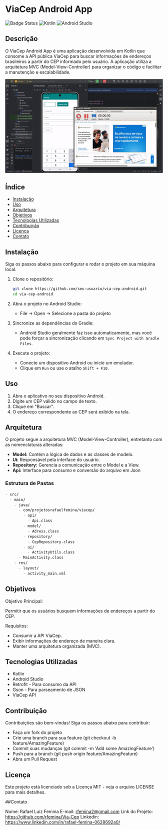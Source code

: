 # ViaCep Android App

![Badge Status](https://img.shields.io/badge/status-active-brightgreen)
![Kotlin](https://img.shields.io/badge/kotlin-%230095D5.svg?logo=kotlin&logoColor=white)
![Android Studio](https://img.shields.io/badge/Android%20Studio-3DDC84?logo=android-studio&logoColor=white)

## Descrição

O ViaCep Android App é uma aplicação desenvolvida em Kotlin que consome a API pública ViaCep para buscar informações de endereços brasileiros a partir do CEP informado pelo usuário. A aplicação utiliza a arquitetura MVC (Model-View-Controller) para organizar o código e facilitar a manutenção e escalabilidade.

![GIF do projeto](https://github.com/rfemina/Via-Cep/blob/master/viaCep-gif.gif)

## Índice

- [Instalação](#instalação)
- [Uso](#uso)
- [Arquitetura](#arquitetura)
- [Objetivos](#objetivos)
- [Tecnologias Utilizadas](#tecnologias-utilizadas)
- [Contribuição](#contribuição)
- [Licença](#licença)
- [Contato](#contato)

## Instalação

Siga os passos abaixo para configurar e rodar o projeto em sua máquina local.

1. Clone o repositório:
    ```sh
    git clone https://github.com/seu-usuario/via-cep-android.git
    cd via-cep-android
    ```

2. Abra o projeto no Android Studio:
    - File -> Open -> Selecione a pasta do projeto

3. Sincronize as dependências do Gradle:
    - Android Studio geralmente faz isso automaticamente, mas você pode forçar a sincronização clicando em `Sync Project with Gradle Files`.

4. Execute o projeto:
    - Conecte um dispositivo Android ou inicie um emulador.
    - Clique em `Run` ou use o atalho `Shift + F10`.

## Uso

1. Abra o aplicativo no seu dispositivo Android.
2. Digite um CEP válido no campo de texto.
3. Clique em "Buscar".
4. O endereço correspondente ao CEP será exibido na tela.

## Arquitetura

O projeto segue a arquitetura MVC (Model-View-Controller), entretanto com as nomenclaturas alteradas:

- **Model:** Contém a lógica de dados e as classes de modelo.
- **Ui:** Responsável pela interface do usuário.
- **Repository:** Gerencia a comunicação entre o Model e a View.
- **Api:** Interface para consumo e conversão do arquivo em Json 

### Estrutura de Pastas

```markdown
- src/
  - main/
    - java/
      - com/projetosrafaelfemina/viacep/
        - api/
          - Api.class
        - model/
          - Adress.class
        - repository/
          - CepRepository.class
        - ui/
          - ActivityUtils.class
      - MainActivity.class
    - res/
      - layout/
        - activity_main.xml
```
## Objetivos

Objetivo Principal:

Permitir que os usuários busquem informações de endereços a partir do CEP.

Requisitos:

  - Consumir a API ViaCep.
  - Exibir informações de endereço de maneira clara.
  - Manter uma arquitetura organizada (MVC).

## Tecnologias Utilizadas
  - Kotlin
  - Android Studio
  - Retrofit - Para consumo da API
  - Gson - Para parseamento de JSON
  - ViaCep API


## Contribuição
Contribuições são bem-vindas! Siga os passos abaixo para contribuir:

  - Faça um fork do projeto
  - Crie uma branch para sua feature (git checkout -b feature/AmazingFeature)
  - Commit suas mudanças (git commit -m 'Add some AmazingFeature')
  - Push para a branch (git push origin feature/AmazingFeature)
  - Abra um Pull Request


## Licença
Este projeto está licenciado sob a Licença MIT - veja o arquivo LICENSE para mais detalhes.

##Contato

Nome: Rafael Luiz Femina
E-mail: rfemina2@gmail.com
Link do Projeto: https://github.com/rfemina/Via-Cep
Linkedin: https://www.linkedin.com/in/rafael-femina-0628692a0/
